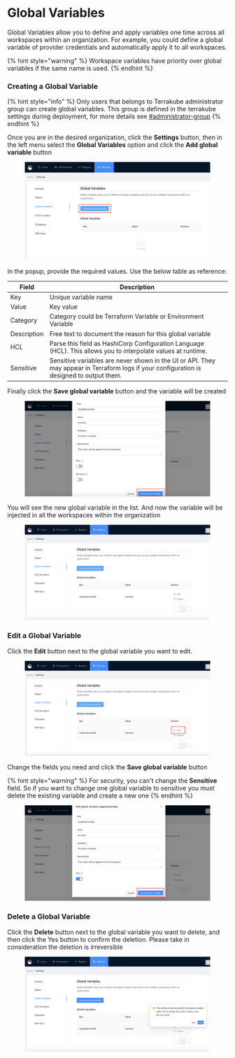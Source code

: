 # Global Variables

Global Variables allow you to define and apply variables one time across all workspaces within an organization. For example, you could define a global variable of provider credentials and automatically apply it to all workspaces.

{% hint style="warning" %}
Workspace variables have priority over global variables if the same name is used.
{% endhint %}

### Creating a Global Variable

{% hint style="info" %}
Only users that belongs to Terrakube administrator group can create global variables. This group is defined in the terrakube settings during deployment, for more details see [#administrator-group](../../getting-started/security.md#administrator-group "mention")
{% endhint %}

Once you are in the desired organization, click the **Settings** button, then in the left menu select the **Global Variables** option and click the **Add global variable** button

<figure><img src="../../.gitbook/assets/image (5) (1).png" alt=""><figcaption></figcaption></figure>

In the popup, provide the required values. Use the below table as reference:

| Field       | Description                                                                                                                               |
| ----------- | ----------------------------------------------------------------------------------------------------------------------------------------- |
| Key         | Unique variable name                                                                                                                      |
| Value       | Key value                                                                                                                                 |
| Category    | Category could be Terraform Variable or Environment Variable                                                                              |
| Description | Free text to document the reason for this global variable                                                                                 |
| HCL         | Parse this field as HashiCorp Configuration Language (HCL). This allows you to interpolate values at runtime.                             |
| Sensitive   | Sensitive variables are never shown in the UI or API. They may appear in Terraform logs if your configuration is designed to output them. |

Finally click the **Save global variable** button and the variable will be created

<figure><img src="../../.gitbook/assets/image (4) (1) (1).png" alt=""><figcaption></figcaption></figure>

You will see the new global variable in the list. And now the variable will be injected in all the workspaces within the organization

<figure><img src="../../.gitbook/assets/image (8) (1) (4).png" alt=""><figcaption></figcaption></figure>

### Edit a Global Variable

Click the **Edit** button next to the global variable you want to edit.

<figure><img src="../../.gitbook/assets/image (1) (6) (1).png" alt=""><figcaption></figcaption></figure>

Change the fields you need and click the **Save global variable** button

{% hint style="warning" %}
For security, you can't change the **Sensitive** field. So if you want to change one global variable to sensitive you must delete the existing variable and create a new one
{% endhint %}

<figure><img src="../../.gitbook/assets/image (2) (5).png" alt=""><figcaption></figcaption></figure>

### Delete a Global Variable

Click the **Delete** button next to the global variable you want to delete, and then click the Yes button to confirm the deletion. Please take in consideration the deletion is irreversible

<figure><img src="../../.gitbook/assets/image (10).png" alt=""><figcaption></figcaption></figure>
